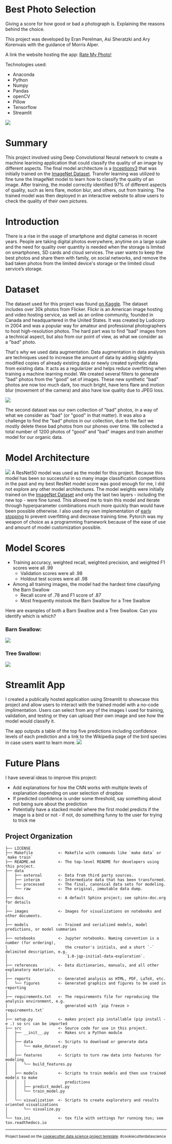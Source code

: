 # Best Photo Selection

Giving a score for how good or bad a photograph is. Explaining the reasons behind the choice.

This project was developed by Eran Perelman, Asi Sheratzki and Ary Korenvais with the guidance of Morris Alper.

A link the website hosting the app: [Rate My Photo!](https://eranper-best-photo-selection-srcrate-my-photo-4ipizc.streamlitapp.com/)


Technologies used: 
* Anaconda
* Python
* Numpy
* Pandas
* openCV
* Pillow
* Tensorflow
* Streamlit

![](images/web_app.jpg)

# Summary
This project involved using Deep Convolutional Neural network to create a machine learining application that could classify the quality of an image by different aspects. The final model architecture is a [Inceptionv3](https://en.wikipedia.org/wiki/Inceptionv3) that was initially trained on the [ImageNet Dataset](https://en.wikipedia.org/wiki/ImageNet). Transfer learning was utilized to fine tune the ImageNet model to learn how to classify the quality of an image. After training, the model correctly identified 97% of different aspects of quality, such as lens flare, motion blur, and others, out from training. The trained model was then deployed in an interactive website to allow users to check the quality of their own pictures.

# Introduction
There is a rise in the usage of smartphone and digital cameras in recent years. People are taking digital photos everywhere, anytime on a large scale and the need for quality over quantity is needed when the storage is limited on smartphones, SD cards and cloud services. The user wants to keep the best photos and share them with family, on social networks, and remove the bad taken photos from the limited device's storage or the limited cloud service’s storage.

# Dataset
The dataset used for this project was found [on Kaggle](https://www.kaggle.com/datasets/hsankesara/flickr-image-dataset). The dataset includes over 30k photos from Flicker. Flickr is an American image hosting and video hosting service, as well as an online community, founded in Canada and headquartered in the United States. It was created by Ludicorp in 2004 and was a popular way for amateur and professional photographers to host high-resolution photos. The hard part was to find "bad" images from a technical aspect, but also from our point of view, as what we consider as a "bad" photo.

That's why we used data augmentation. Data augmentation in data analysis are techniques used to increase the amount of data by adding slightly modified copies of already existing data or newly created synthetic data from existing data. It acts as a regularizer and helps reduce overfitting when training a machine learning model. We created several filters to generate "bad" photos from the "good" set of images. These new synthetic "bad" photos are now too much dark, too much bright, have lens flare and motion blur (movement of the camera) and also have low quality due to JPEG loss.

![](images/filter_comparison.jpg)

The second dataset was our own collection of "bad" photos, in a way of what we consider as "bad" (or "good" in that matter). It was also a challenge to find the "bad" photos in our collection, due to the fact we mostly delete these bad photos from our phones over time. We collected a total number of 1200 photos of "good" and "bad" images and train another model for our organic data.

# Model Architecture
![](imgs/resnet50_architecture.jpg)
A ResNet50 model was used as the model for this project. Because this model has been so successful in so many image classification competitions in the past and my best ResNet model score was good enough for me, I did not explore any other model architectures. The model weights were initially trained on the [ImageNet Dataset](https://en.wikipedia.org/wiki/ImageNet) and only the last two layers - including the new top - were fine tuned. This allowed me to train this model and iterate through hyperparameter combinations much more quickly than would have been possible otherwise. I also used my own implementation of [early stopping](https://en.wikipedia.org/wiki/Early_stopping) to prevent overfitting and decrease training time. Pytorch was my weapon of choice as a programming framework because of the ease of use and amount of model customization possible.

# Model Scores
* Training accuracy, weighted recall, weighted precision, and weighted F1 scores were all .99
    * Validation scores were all .98
    * Holdout test scores were all .98
* Among all training images, the model had the hardest time classifying the Barn Swallow
    * Recall score of .78 and F1 score of .87
    * Most frequently mistook the Barn Swallow for a Tree Swallow

Here are examples of both a Barn Swallow and a Tree Swallow. Can you identify which is which?
### Barn Swallow:
![](imgs/barn_swallow.jpg)

### Tree Swallow:
![](imgs/tree_swallow.jpg)

# Streamlit App

I created a publically hosted application using Streamlit to showcase this project and allow users to interact with the trained model with a no-code implimentation. Users can select from any of the images I used for training, validation, and testing or they can upload their own image and see how the model would classify it.

The app outputs a table of the top five predictions including confidence levels of each prediction and a link to the Wikipedia page of the bird species in case users want to learn more.
![](imgs/st_app_shot.jpeg)

# Future Plans
I have several ideas to improve this project:
* Add explanations for how the CNN works with multiple levels of explanation depending on user selection of dropbox
* If predicted confidence is under some threshold, say something about not being sure about the prediction
* Potentially have a stacked model where the first model predicts if the image is a bird or not - if not, do something funny to the user for trying to trick me


Project Organization
------------

    ├── LICENSE
    ├── Makefile           <- Makefile with commands like `make data` or `make train`
    ├── README.md          <- The top-level README for developers using this project.
    ├── data
    │   ├── external       <- Data from third party sources.
    │   ├── interim        <- Intermediate data that has been transformed.
    │   ├── processed      <- The final, canonical data sets for modeling.
    │   └── raw            <- The original, immutable data dump.
    │
    ├── docs               <- A default Sphinx project; see sphinx-doc.org for details
    │
    ├── images             <- Images for visualizations on notebooks and other documents.
    │
    ├── models             <- Trained and serialized models, model predictions, or model summaries
    │
    ├── notebooks          <- Jupyter notebooks. Naming convention is a number (for ordering),
    │                         the creator's initials, and a short `-` delimited description, e.g.
    │                         `1.0-jqp-initial-data-exploration`.
    │
    ├── references         <- Data dictionaries, manuals, and all other explanatory materials.
    │
    ├── reports            <- Generated analysis as HTML, PDF, LaTeX, etc.
    │   └── figures        <- Generated graphics and figures to be used in reporting
    │
    ├── requirements.txt   <- The requirements file for reproducing the analysis environment, e.g.
    │                         generated with `pip freeze > requirements.txt`
    │
    ├── setup.py           <- makes project pip installable (pip install -e .) so src can be imported
    ├── src                <- Source code for use in this project.
    │   ├── __init__.py    <- Makes src a Python module
    │   │
    │   ├── data           <- Scripts to download or generate data
    │   │   └── make_dataset.py
    │   │
    │   ├── features       <- Scripts to turn raw data into features for modeling
    │   │   └── build_features.py
    │   │
    │   ├── models         <- Scripts to train models and then use trained models to make
    │   │   │                 predictions
    │   │   ├── predict_model.py
    │   │   └── train_model.py
    │   │
    │   └── visualization  <- Scripts to create exploratory and results oriented visualizations
    │       └── visualize.py
    │
    └── tox.ini            <- tox file with settings for running tox; see tox.readthedocs.io


--------

<p><small>Project based on the <a target="_blank" href="https://drivendata.github.io/cookiecutter-data-science/">cookiecutter data science project template</a>. #cookiecutterdatascience</small></p>
